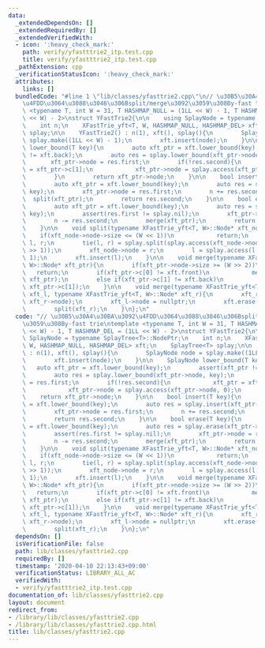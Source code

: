```yaml
---
data:
  _extendedDependsOn: []
  _extendedRequiredBy: []
  _extendedVerifiedWith:
  - icon: ':heavy_check_mark:'
    path: verify/yfastttrie2_itp.test.cpp
    title: verify/yfastttrie2_itp.test.cpp
  _pathExtension: cpp
  _verificationStatusIcon: ':heavy_check_mark:'
  attributes:
    links: []
  bundledCode: "#line 1 \"lib/classes/yfasttrie2.cpp\"\n// \u30B5\u30A4\u30BA\u3092\
    \u4FDD\u3064\u3088\u3046\u306Bsplit/merge\u3092\u3059\u308By-fast trie\ntemplate\
    \ <typename T, int W = 31, T HASHMAP_NULL = (1LL << W) - 1, T HASHMAP_DEL = (1LL\
    \ << W) - 2>\nstruct YFastTrie2{\n\n    using SplayNode = typename SplayTree<T>::NodePtr;\n\
    \    int n;\n    XFastTrie_yft<T, W, HASHMAP_NULL, HASHMAP_DEL> xft;\n    SplayTree<T>\
    \ splay;\n\n    YFastTrie2() : n(1), xft(), splay(){\n        SplayNode node =\
    \ splay.make((1LL << W) - 1);\n        xft.insert(node);\n    }\n\n    SplayNode\
    \ lower_bound(T key){\n        auto xft_ptr = xft.lower_bound(key);\n        assert(xft_ptr\
    \ != xft.back);\n        auto res = splay.lower_bound(xft_ptr->node, key);\n \
    \       xft_ptr->node = res.first;\n        if(!res.second){\n            xft_ptr\
    \ = xft_ptr->c[1];\n            xft_ptr->node = splay.access(xft_ptr->node, 0);\n\
    \        }\n        return xft_ptr->node;\n    }\n\n    bool insert(T key){\n\
    \        auto xft_ptr = xft.lower_bound(key);\n        auto res = splay.insert(xft_ptr->node,\
    \ key);\n        xft_ptr->node = res.first;\n        n += res.second;\n      \
    \  split(xft_ptr);\n        return res.second;\n    }\n\n    bool erase(T key){\n\
    \        auto xft_ptr = xft.lower_bound(key);\n        auto res = splay.erase(xft_ptr->node,\
    \ key);\n        assert(res.first != splay.nil);\n        xft_ptr->node = res.first;\n\
    \        n -= res.second;\n        merge(xft_ptr);\n        return res.second;\n\
    \    }\n\n    void split(typename XFastTrie_yft<T, W>::Node* xft_node){\n    \
    \    if(xft_node->node->size <= (W << 1))\n            return;\n        SplayNode\
    \ l, r;\n        tie(l, r) = splay.split(splay.access(xft_node->node, xft_node->node->size\
    \ >> 1));\n        xft_node->node = r;\n        l = splay.access(l, l->size -\
    \ 1);\n        xft.insert(l);\n    }\n\n    void merge(typename XFastTrie_yft<T,\
    \ W>::Node* xft_ptr){\n        if(xft_ptr->node->size >= (W >> 2))\n         \
    \   return;\n        if(xft_ptr->c[0] != xft.front)\n            merge(xft_ptr->c[0],\
    \ xft_ptr);\n        else if(xft_ptr->c[1] != xft.back)\n            merge(xft_ptr,\
    \ xft_ptr->c[1]);\n    }\n\n    void merge(typename XFastTrie_yft<T, W>::Node*\
    \ xft_l, typename XFastTrie_yft<T, W>::Node* xft_r){\n        xft_r->node = splay.merge(xft_l->node,\
    \ xft_r->node);\n        xft_l->node = nullptr;\n        xft.erase(xft_l->val);\n\
    \        split(xft_r);\n    }\n};\n"
  code: "// \u30B5\u30A4\u30BA\u3092\u4FDD\u3064\u3088\u3046\u306Bsplit/merge\u3092\
    \u3059\u308By-fast trie\ntemplate <typename T, int W = 31, T HASHMAP_NULL = (1LL\
    \ << W) - 1, T HASHMAP_DEL = (1LL << W) - 2>\nstruct YFastTrie2{\n\n    using\
    \ SplayNode = typename SplayTree<T>::NodePtr;\n    int n;\n    XFastTrie_yft<T,\
    \ W, HASHMAP_NULL, HASHMAP_DEL> xft;\n    SplayTree<T> splay;\n\n    YFastTrie2()\
    \ : n(1), xft(), splay(){\n        SplayNode node = splay.make((1LL << W) - 1);\n\
    \        xft.insert(node);\n    }\n\n    SplayNode lower_bound(T key){\n     \
    \   auto xft_ptr = xft.lower_bound(key);\n        assert(xft_ptr != xft.back);\n\
    \        auto res = splay.lower_bound(xft_ptr->node, key);\n        xft_ptr->node\
    \ = res.first;\n        if(!res.second){\n            xft_ptr = xft_ptr->c[1];\n\
    \            xft_ptr->node = splay.access(xft_ptr->node, 0);\n        }\n    \
    \    return xft_ptr->node;\n    }\n\n    bool insert(T key){\n        auto xft_ptr\
    \ = xft.lower_bound(key);\n        auto res = splay.insert(xft_ptr->node, key);\n\
    \        xft_ptr->node = res.first;\n        n += res.second;\n        split(xft_ptr);\n\
    \        return res.second;\n    }\n\n    bool erase(T key){\n        auto xft_ptr\
    \ = xft.lower_bound(key);\n        auto res = splay.erase(xft_ptr->node, key);\n\
    \        assert(res.first != splay.nil);\n        xft_ptr->node = res.first;\n\
    \        n -= res.second;\n        merge(xft_ptr);\n        return res.second;\n\
    \    }\n\n    void split(typename XFastTrie_yft<T, W>::Node* xft_node){\n    \
    \    if(xft_node->node->size <= (W << 1))\n            return;\n        SplayNode\
    \ l, r;\n        tie(l, r) = splay.split(splay.access(xft_node->node, xft_node->node->size\
    \ >> 1));\n        xft_node->node = r;\n        l = splay.access(l, l->size -\
    \ 1);\n        xft.insert(l);\n    }\n\n    void merge(typename XFastTrie_yft<T,\
    \ W>::Node* xft_ptr){\n        if(xft_ptr->node->size >= (W >> 2))\n         \
    \   return;\n        if(xft_ptr->c[0] != xft.front)\n            merge(xft_ptr->c[0],\
    \ xft_ptr);\n        else if(xft_ptr->c[1] != xft.back)\n            merge(xft_ptr,\
    \ xft_ptr->c[1]);\n    }\n\n    void merge(typename XFastTrie_yft<T, W>::Node*\
    \ xft_l, typename XFastTrie_yft<T, W>::Node* xft_r){\n        xft_r->node = splay.merge(xft_l->node,\
    \ xft_r->node);\n        xft_l->node = nullptr;\n        xft.erase(xft_l->val);\n\
    \        split(xft_r);\n    }\n};\n"
  dependsOn: []
  isVerificationFile: false
  path: lib/classes/yfasttrie2.cpp
  requiredBy: []
  timestamp: '2020-04-10 22:13:43+09:00'
  verificationStatus: LIBRARY_ALL_AC
  verifiedWith:
  - verify/yfastttrie2_itp.test.cpp
documentation_of: lib/classes/yfasttrie2.cpp
layout: document
redirect_from:
- /library/lib/classes/yfasttrie2.cpp
- /library/lib/classes/yfasttrie2.cpp.html
title: lib/classes/yfasttrie2.cpp
---
```

